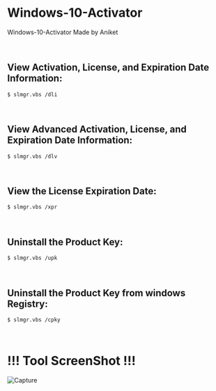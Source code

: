 # Windows-10-Activator


Windows-10-Activator Made by Aniket

<br>
<h2> View Activation, License, and Expiration Date Information: </h2>

```
$ slmgr.vbs /dli
```
<br>

<h2> View Advanced Activation, License, and Expiration Date Information: </h2>

```
$ slmgr.vbs /dlv
```
<br>

<h2> View the License Expiration Date: </h2>

```
$ slmgr.vbs /xpr
```
<br>

<h2>Uninstall the Product Key:</h2>

```
$ slmgr.vbs /upk
```
<br>

<h2> Uninstall the Product Key from windows Registry: </h2>

```
$ slmgr.vbs /cpky
```
<br>

<h1> !!! Tool ScreenShot !!! </h1>

![Capture](https://user-images.githubusercontent.com/38289183/55353885-f5386780-54e1-11e9-897c-07bd343799c3.JPG)
